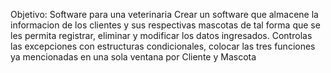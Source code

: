 Objetivo: Software para una veterinaria
Crear un software que almacene la informacion de los clientes y sus respectivas mascotas de tal forma que se les permita registrar, eliminar y modificar los datos ingresados.
Controlas las excepciones con estructuras condicionales, colocar las tres funciones ya mencionadas en una sola ventana por Cliente y Mascota
